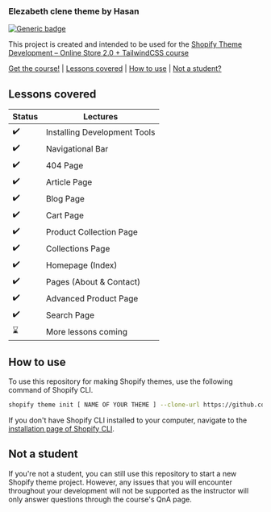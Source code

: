 ### Elezabeth clene theme by Hasan

[![Generic badge](https://img.shields.io/badge/course%20available%3F-yes-green.svg)](https://shields.io/)

This project is created and intended to be used for the [Shopify Theme Development – Online Store 2.0 + TailwindCSS course](https://weeklyhow.com/courses/)

[Get the course!](https://weeklyhow.com/) | [Lessons covered](#lessons-covered) |
[How to use](#how-to-use) | [Not a student?](#not-a-student)

## Lessons covered

| Status             | Lectures                     |
| ------------------ | ---------------------------- |
| :heavy_check_mark: | Installing Development Tools |
| :heavy_check_mark: | Navigational Bar             |
| :heavy_check_mark: | 404 Page                     |
| :heavy_check_mark: | Article Page                 |
| :heavy_check_mark: | Blog Page                    |
| :heavy_check_mark: | Cart Page                    |
| :heavy_check_mark: | Product Collection Page      |
| :heavy_check_mark: | Collections Page             |
| :heavy_check_mark: | Homepage (Index)             |
| :heavy_check_mark: | Pages (About & Contact)      |
| :heavy_check_mark: | Advanced Product Page        |
| :heavy_check_mark: | Search Page                  |
| :hourglass:        | More lessons coming          |

## How to use

To use this repository for making Shopify themes, use the following command of Shopify CLI.

```sh
shopify theme init [ NAME OF YOUR THEME ] --clone-url https://github.com/polidario/Elizabeth_Clean
```

If you don't have Shopify CLI installed to your computer, navigate to the [installation page of Shopify CLI](https://shopify.dev/themes/tools/cli/installation).

## Not a student

If you're not a student, you can still use this repository to start a new Shopify theme project. However, any issues that you will encounter throughout your development will not be supported as the instructor will only answer questions through the course's QnA page.
